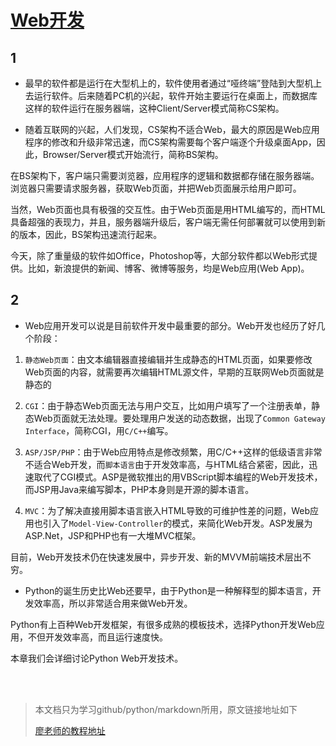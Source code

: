 # [Web开发](http://www.liaoxuefeng.com/wiki/0014316089557264a6b348958f449949df42a6d3a2e542c000/0014320118765877e93ecea4e6449acb157e9efae8b40b6000#0)

## 1

* 最早的软件都是运行在大型机上的，软件使用者通过“哑终端”登陆到大型机上去运行软件。后来随着PC机的兴起，软件开始主要运行在桌面上，而数据库这样的软件运行在服务器端，这种Client/Server模式简称CS架构。

* 随着互联网的兴起，人们发现，CS架构不适合Web，最大的原因是Web应用程序的修改和升级非常迅速，而CS架构需要每个客户端逐个升级桌面App，因此，Browser/Server模式开始流行，简称BS架构。

 在BS架构下，客户端只需要浏览器，应用程序的逻辑和数据都存储在服务器端。浏览器只需要请求服务器，获取Web页面，并把Web页面展示给用户即可。
 
 当然，Web页面也具有极强的交互性。由于Web页面是用HTML编写的，而HTML具备超强的表现力，并且，服务器端升级后，客户端无需任何部署就可以使用到新的版本，因此，BS架构迅速流行起来。
 
 今天，除了重量级的软件如Office，Photoshop等，大部分软件都以Web形式提供。比如，新浪提供的新闻、博客、微博等服务，均是Web应用(Web App)。
 
## 2
 
* Web应用开发可以说是目前软件开发中最重要的部分。Web开发也经历了好几个阶段：

 1. `静态Web页面`：由文本编辑器直接编辑并生成静态的HTML页面，如果要修改Web页面的内容，就需要再次编辑HTML源文件，早期的互联网Web页面就是静态的   

 2. `CGI`：由于静态Web页面无法与用户交互，比如用户填写了一个注册表单，静态Web页面就无法处理。要处理用户发送的动态数据，出现了`Common Gateway Interface`，简称CGI，用`C/C++`编写。

 3. `ASP/JSP/PHP`：由于Web应用特点是修改频繁，用C/C++这样的低级语言非常不适合Web开发，而`脚本语言`由于开发效率高，与HTML结合紧密，因此，迅速取代了CGI模式。ASP是微软推出的用VBScript脚本编程的Web开发技术，而JSP用Java来编写脚本，PHP本身则是开源的脚本语言。

 4. `MVC`：为了解决直接用脚本语言嵌入HTML导致的可维护性差的问题，Web应用也引入了`Model-View-Controller`的模式，来简化Web开发。ASP发展为ASP.Net，JSP和PHP也有一大堆MVC框架。
 
   目前，Web开发技术仍在快速发展中，异步开发、新的MVVM前端技术层出不穷。


* Python的诞生历史比Web还要早，由于Python是一种解释型的脚本语言，开发效率高，所以非常适合用来做Web开发。

 Python有上百种Web开发框架，有很多成熟的模板技术，选择Python开发Web应用，不但开发效率高，而且运行速度快。

本章我们会详细讨论Python Web开发技术。

<br/><br/>
> 本文档只为学习github/python/markdown所用，原文链接地址如下
> 
> [廖老师的教程地址](http://www.liaoxuefeng.com/wiki/0014316089557264a6b348958f449949df42a6d3a2e542c000/0014320118765877e93ecea4e6449acb157e9efae8b40b6000#0)

